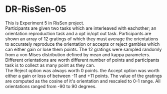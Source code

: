 # DR-RisSen-05
This is Experiment 5 in RisSen project.  
Participants are given two tasks which are interleaved with eachother; an orientation reproduction task and a opt in/opt out task.
Participants are shown an array of 12 gratings of which they must average the orientations to accurately reproduce the orientation or accepts or reject gambles which can either gain or lose them points.
The 12 gratings were sampled randomly from a von Mises distribution defined by mean and kappa parameters.  
Different orientations are worth different number of points and participants task is to collect as many point as they can.  
The Reject option was always worth 0 points.
the Accept option was worth either a gain or loss of between -11 and +11 points.
The value of the gratings are computed as the cosine of it's orientation and rescaled to 0-1 range.
All orientations ranged from -90 to 90 degrees.